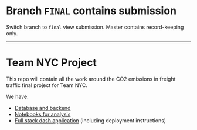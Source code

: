 # Branch `FINAL` contains submission
Switch branch to `final` view submission. Master contains record-keeping only.

---


# Team NYC Project

This repo will contain all the work around the CO2 emissions in freight traffic final project for Team NYC. 

We have:

* [Database and backend](https://github.gatech.edu/nzaker3/teamnyc-project/tree/master/database)
* [Notebooks for analysis](https://github.gatech.edu/nzaker3/teamnyc-project/tree/master/notebooks)
* [Full stack dash application](https://github.gatech.edu/nzaker3/teamnyc-project/tree/master/notebooks) (including deployment instructions)
